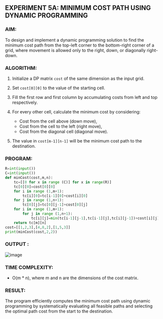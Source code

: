 ## **EXPERIMENT 5A: MINIMUM COST PATH USING DYNAMIC PROGRAMMING**



### **AIM:**

To design and implement a dynamic programming solution to find the minimum cost path from the top-left corner to the bottom-right corner of a grid, where movement is allowed only to the right, down, or diagonally right-down.



### **ALGORITHM:**

1. Initialize a DP matrix `cost` of the same dimension as the input grid.
2. Set `cost[0][0]` to the value of the starting cell.
3. Fill the first row and first column by accumulating costs from left and top respectively.
4. For every other cell, calculate the minimum cost by considering:

   * Cost from the cell above (down move),
   * Cost from the cell to the left (right move),
   * Cost from the diagonal cell (diagonal move).
5. The value in `cost[m-1][n-1]` will be the minimum cost path to the destination.



### **PROGRAM:**

```python
R=int(input())
C=int(input())
def minCost(cost,m,n):
    tc=[[0 for x in range (C)] for x in range(R)]
    tc[0][0]=cost[0][0]
    for i in range (1,m+1):
        tc[i][0]=tc[i-1][0]+cost[i][0]
    for j in range (1,n+1):
        tc[0][j]=tc[0][j-1]+cost[0][j]
    for i in range (1,m+1):
        for j in range (1,n+1):
            tc[i][j]=min(tc[i-1][j-1],tc[i-1][j],tc[i][j-1])+cost[i][j]
    return tc[m][n]
cost=[[1,2,3],[4,8,2],[1,5,3]]
print(minCost(cost,2,2))
```



### **OUTPUT :**

![image](https://github.com/user-attachments/assets/b7890806-219e-4a5a-b4ab-62fbf2bafa3c)



### **TIME COMPLEXITY:**

* O(m \* n), where m and n are the dimensions of the cost matrix.



### **RESULT:**

The program efficiently computes the minimum cost path using dynamic programming by systematically evaluating all feasible paths and selecting the optimal path cost from the start to the destination.


